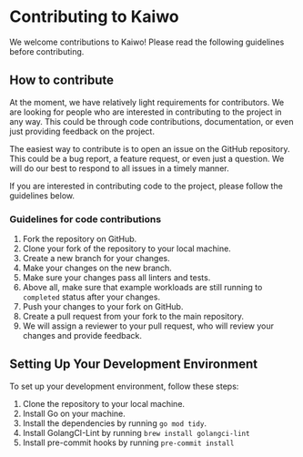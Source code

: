 # Contributing to Kaiwo

We welcome contributions to Kaiwo! Please read the following guidelines before contributing.

## How to contribute

At the moment, we have relatively light requirements for contributors. We are looking for people who are interested in contributing to the project in any way. This could be through code contributions, documentation, or even just providing feedback on the project.

The easiest way to contribute is to open an issue on the GitHub repository. This could be a bug report, a feature request, or even just a question. We will do our best to respond to all issues in a timely manner.

If you are interested in contributing code to the project, please follow the guidelines below.

### Guidelines for code contributions

1. Fork the repository on GitHub.
2. Clone your fork of the repository to your local machine.
3. Create a new branch for your changes.
4. Make your changes on the new branch.
5. Make sure your changes pass all linters and tests.
6. Above all, make sure that example workloads are still running to `completed` status after your changes.
5. Push your changes to your fork on GitHub.
6. Create a pull request from your fork to the main repository.
7. We will assign a reviewer to your pull request, who will review your changes and provide feedback.

## Setting Up Your Development Environment

To set up your development environment, follow these steps:

1. Clone the repository to your local machine.
2. Install Go on your machine.
3. Install the dependencies by running `go mod tidy`.
4. Install GolangCI-Lint by running `brew install golangci-lint`
5. Install pre-commit hooks by running `pre-commit install`


